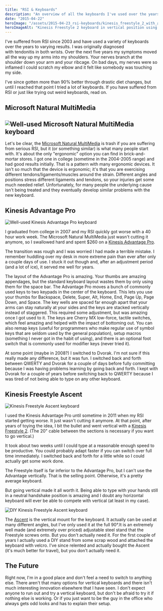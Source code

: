 ```yaml
---
title: "RSI & Keyboards"
description: "An overview of all the keyboards I've used over the years in an attempt to help my RSI."
date: "2015-04-22"
heroImage: "/assets/2015-04-23_rsi-keyboards/kinesis_freestyle_2_with_ascent.jpg"
heroImageAlt: "Kinesis Freestyle 2 keyboard in vertical position using the Ascent stand"
---
```


I've suffered from RSI since 2003 and have used a variety of keyboards over the years to varying results. I was originally diagnosed with tendonitis in both wrists. Over the next five years my symptoms moved all the way up my arms into my shoulders. Your nerves branch at the shoulder down your arm and your ribcage. On bad days, my nerves were so inflamed I could scratch my elbow and it felt like somebody was touching my side.

I've since gotten more than 90% better through drastic diet changes, but until I reached that point I tried a lot of keyboards. If you have suffered from RSI or just like trying out weird keyboards, read on.

## Microsoft Natural MultiMedia

## ![Well-used Microsoft Natural MultiMedia keyboard](/assets/2015-04-23_rsi-keyboards/microsoft_natural_multimedia.jpg)

Let's be clear, the [Microsoft Natural MultiMedia](http://en.wikipedia.org/wiki/Microsoft_Natural_keyboard) is trash if you are suffering from serious RSI, but it (or something similar) is what many people start with. It's about the only "ergonomic" option you can find in brick-and-mortar stores. I got one in college (sometime in the 2004-2005 range) and had good results initially. That is a pattern with many ergonomic devices. It isn't so much that the device is ergonomic; it's that you are exercising different tendons/ligaments/muscles around the strain. Different angles and positions stress different ligaments and tendons, so your injuries get some much needed relief. Unfortunately, for many people the underlying cause isn't being treated and they eventually develop similar problems with the new keyboard.

## Kinesis Advantage Pro

![Well-used Kinesis Advantage Pro keyboard](/assets/2015-04-23_rsi-keyboards/kinesis_advantage_pro.jpg)

I graduated from college in 2007 and my RSI quickly got worse with a 40 hour work week. The Microsoft Natural MultiMedia just wasn't cutting it anymore, so I swallowed hard and spent $260 on a [Kinesis Advantage Pro](https://www.kinesis-ergo.com/shop/advantage-pro-for-pc-mac/).

The transition was rough and I was worried I had made a terrible mistake. I remember huddling over my desk in more extreme pain than ever after only a couple days of use. I stuck it out though and, after an adjustment period (and a lot of ice), it served me well for years.

The layout of the Advantage Pro is amazing. Your thumbs are amazing appendages, but the standard keyboard layout wastes them by only using them for the space bar. The Advantage Pro moves a bunch of commonly used keys to two keypads in the center of the keyboard. This lets you use your thumbs for Backspace, Delete, Super, Alt, Home, End, Page Up, Page Down, and Space. The key wells are spaced far enough apart that your arms can stay naturally at your sides and the keys are stacked vertically instead of staggered. This required some adjustment, but was amazing once I got used to it. The keys are Cherry MX low-force, tactile switches, which feel amazing and helped with the impact of bottoming out. You can also remap keys (useful for programmers who make regular use of symbol keys that are seldom used by the general population), setup macros (something I never got in the habit of using), and there is an optional foot switch that is commonly used for modifier keys (never tried it).

At some point (maybe in 2008?) I switched to Dvorak. I'm not sure if this really made any difference, but it was fun. I switched back and forth between QWERTY and Dvorak for a couple of days before fully committing because I was having problems learning by going back and forth. I kept with Dvorak for a couple of years before switching back to QWERTY because I was tired of not being able to type on any other keyboard.

## Kinesis Freestyle Ascent

![Kinesis Freestyle Ascent keyboard](/assets/2015-04-23_rsi-keyboards/kinesis_freestyle_2_with_ascent.jpg)

I used the Kinesis Advantage Pro until sometime in 2011 when my RSI started getting worse. It just wasn't cutting it anymore. At that point, after years of toying the idea, I bit the bullet and went vertical with a [Kinesis Freestyle 2](https://www.kinesis-ergo.com/shop/freestyle2-for-pc-us/). (The 20" cable between the sections is necessary if you want to go vertical.)

It took about two weeks until I could type at a reasonable enough speed to be productive. You could probably adapt faster if you can switch over full time immediately. I switched back and forth for a little while so I could actually get some work done.

The Freestyle itself is far inferior to the Advantage Pro, but I can't use the Advantage vertically. That is the selling point. Otherwise, it's a pretty average keyboard.

But going vertical made it all worth it. Being able to type with your hands still in a neutral handshake position is amazing and I doubt any horizontal keyboard will ever be able to compete with vertical (at least in my case).

![DIY Kinesis Freestyle Ascent keyboard](/assets/2015-04-23_rsi-keyboards/kinesis_freestyle_2_with_diy_vertical_stand.jpg)

The [Ascent](https://www.kinesis-ergo.com/shop/freestyle2-ascent-accessory/) is the vertical mount for the keyboard. It actually can be used at many different angles, but I've only used it at the full 90°.It is an extremely well made (and extremely over priced) adjustable steel stand that the Freestyle screws onto. But you don't actually need it. For the first couple of years I actually used a DIY stand from some scrap wood and attached the keyboard with velcro. I've since relented and actually bought the Ascent (it's much better for travel), but you don't actually need it.

## The Future

Right now, I'm in a good place and don't feel a need to switch to anything else. There aren't that many options for vertical keyboards and there isn't much interesting innovation elsewhere that I have seen. I don't expect anyone to run out and try a vertical keyboard, but don't be afraid to try it if nothing else is working. Or if you just want to be the guy in the office who always gets odd looks and has to explain their setup.
